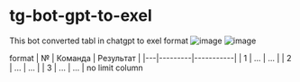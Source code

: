 # tg-bot-gpt-to-exel
This bot converted tabl in chatgpt to exel format
![image](https://github.com/ason900/tg-bot-gpt-to-exel/assets/45361345/e5108d7f-b0cf-4cd6-8be1-89abc6e42ae4)
![image](https://github.com/ason900/tg-bot-gpt-to-exel/assets/45361345/dae85b40-395b-4bb8-b13b-a16afffeda9f)

format 
| № | Команда | Результат |
|---|---------|-----------|
| 1 | ...     | ...       |
| 2 | ...     | ...       |
| 3 | ...     | ...       |
no limit column
